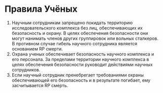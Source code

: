 # Правила Учёных

1. Научным сотрудникам запрещено покидать территорию исследовательского комплекса без лиц, обеспечивающих их безопасность и охрану. В целях обеспечения безопасности они могут нанимать членов других группировок или вольных сталкеров. В противном случае гибель научного сотрудника является основанием RP смерти.
2. Охрана ученых обеспечивает безопасность научного комплекса и его персонала. За пределами территории научного комплекса в целях обеспечения безопасности руководит действиями научных сотрудников.
3. Если научный сотрудник пренебрегает требованиями охраны обеспечивающей его безопасность и в результате погибает, ему засчитывается RP смерть.
